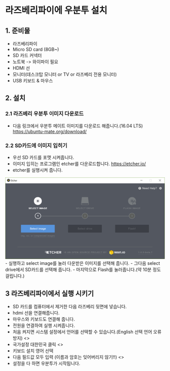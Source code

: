 # 라즈베리파이에 우분투 설치

## 1. 준비물
- 라즈베리파이 
- Micro SD card (8GB~)
- SD 카드 커넥터
- 노트북 -> 와이파이 필요
- HDMI 선
- 모니터(데스크탑 모니터 or TV or 라즈베리 전용 모니터)
- USB 키보드 & 마우스

## 2. 설치

### 2.1 라즈베리 우분투 이미지 다운로드
- 다음 링크에서 우분투 메이트 이미지를 다운로드 해줍니다.(16.04 LTS)
<https://ubuntu-mate.org/download/>

### 2.2 SD카드에 이미지 입히기
- 우선 SD 카드를 포맷 시켜줍니다.
- 이미지 입히는 프로그램인 etcher를 다운로드합니다.
<https://etcher.io/>
- etcher를 실행시켜 줍니다.
<img src="./pic/etcher.png">
- 실행하고 select image를 눌러 다운받은 이미지를 선택해 줍니다.
- 그다음 select drive에서 SD카드를 선택해 줍니다.
- 마지막으로 Flash를 눌러줍니다.(약 10분 정도 걸립니다.)


## 3 라즈베리파이에서 실행 시키기
- SD 카드를 컴퓨터에서 제거한 다음 라즈베리 뒷면에 넣습니다.
- hdmi 선을 연결해줍니다.
- 마우스와 키보드도 연결해 줍니다.
- 전원을 연결하여 실행 시켜줍니다.
- 처음 켜지면 시스템 설정에서 언어를 선택할 수 있습니다.(English 선택 언어 오류 방지)
<>
- 국가설정 대한민국 클릭
<>
- 키보드 설치 영어 선택
- 다음 필드값 모두 입력 (이름과 암호는 잊어버리지 않기!!)
<>
- 설정을 다 하면 우분투가 시작됩니다.
